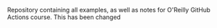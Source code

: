 Repository containing all examples, as well as notes for O'Reilly GitHub Actions course. This has been changed
